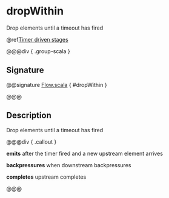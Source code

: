 # dropWithin

Drop elements until a timeout has fired

@ref[Timer driven stages](../index.md#timer-driven-stages)

@@@div { .group-scala }

## Signature

@@signature [Flow.scala]($akka$/akka-stream/src/main/scala/akka/stream/scaladsl/Flow.scala) { #dropWithin }

@@@

## Description

Drop elements until a timeout has fired


@@@div { .callout }

**emits** after the timer fired and a new upstream element arrives

**backpressures** when downstream backpressures

**completes** upstream completes

@@@


